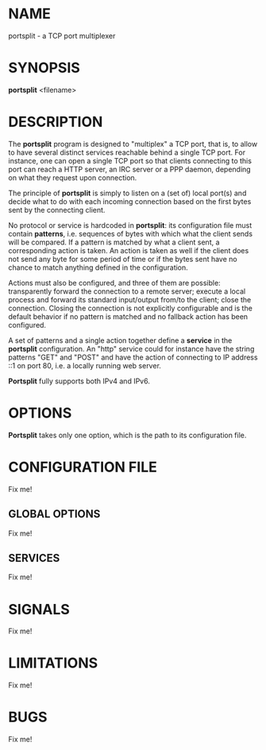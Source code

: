 # NAME

portsplit - a TCP port multiplexer

# SYNOPSIS

**portsplit** \<filename\>

# DESCRIPTION

The **portsplit** program is designed to "multiplex" a TCP port, that is, to allow to have several distinct services reachable behind a single TCP port. For instance, one can open a single TCP port so that clients connecting to this port can reach a HTTP server, an IRC server or a PPP daemon, depending on what they request upon connection.

The principle of **portsplit** is simply to listen on a (set of) local port(s) and decide what to do with each incoming connection based on the first bytes sent by the connecting client.

No protocol or service is hardcoded in **portsplit**: its configuration file must contain **patterns**, i.e. sequences of bytes with which what the client sends will be compared. If a pattern is matched by what a client sent, a corresponding action is taken. An action is taken as well if the client does not send any byte for some period of time or if the bytes sent have no chance to match anything defined in the configuration.

Actions must also be configured, and three of them are possible: transparently forward the connection to a remote server; execute a local process and forward its standard input/output from/to the client; close the connection. Closing the connection is not explicitly configurable and is the default behavior if no pattern is matched and no fallback action has been configured.

A set of patterns and a single action together define a **service** in the **portsplit** configuration. An "http" service could for instance have the string patterns "GET" and "POST" and have the action of connecting to IP address ::1 on port 80, i.e. a locally running web server.

**Portsplit** fully supports both IPv4 and IPv6.

# OPTIONS

**Portsplit** takes only one option, which is the path to its configuration file.

# CONFIGURATION FILE

Fix me!

## GLOBAL OPTIONS

Fix me!

## SERVICES

Fix me!

# SIGNALS

Fix me!

# LIMITATIONS

Fix me!

# BUGS

Fix me!
